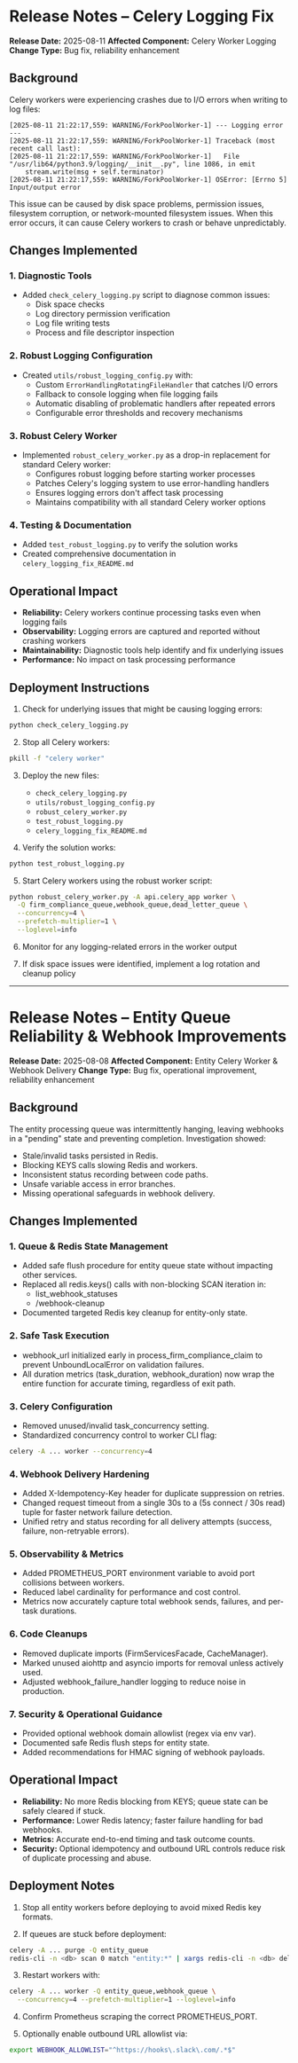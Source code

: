 # Release Notes – Celery Logging Fix

**Release Date:** 2025-08-11
**Affected Component:** Celery Worker Logging
**Change Type:** Bug fix, reliability enhancement

## Background

Celery workers were experiencing crashes due to I/O errors when writing to log files:

```
[2025-08-11 21:22:17,559: WARNING/ForkPoolWorker-1] --- Logging error ---
[2025-08-11 21:22:17,559: WARNING/ForkPoolWorker-1] Traceback (most recent call last):
[2025-08-11 21:22:17,559: WARNING/ForkPoolWorker-1]   File "/usr/lib64/python3.9/logging/__init__.py", line 1086, in emit
    stream.write(msg + self.terminator)
[2025-08-11 21:22:17,559: WARNING/ForkPoolWorker-1] OSError: [Errno 5] Input/output error
```

This issue can be caused by disk space problems, permission issues, filesystem corruption, or network-mounted filesystem issues. When this error occurs, it can cause Celery workers to crash or behave unpredictably.

## Changes Implemented

### 1. Diagnostic Tools

- Added `check_celery_logging.py` script to diagnose common issues:
  - Disk space checks
  - Log directory permission verification
  - Log file writing tests
  - Process and file descriptor inspection

### 2. Robust Logging Configuration

- Created `utils/robust_logging_config.py` with:
  - Custom `ErrorHandlingRotatingFileHandler` that catches I/O errors
  - Fallback to console logging when file logging fails
  - Automatic disabling of problematic handlers after repeated errors
  - Configurable error thresholds and recovery mechanisms

### 3. Robust Celery Worker

- Implemented `robust_celery_worker.py` as a drop-in replacement for standard Celery worker:
  - Configures robust logging before starting worker processes
  - Patches Celery's logging system to use error-handling handlers
  - Ensures logging errors don't affect task processing
  - Maintains compatibility with all standard Celery worker options

### 4. Testing & Documentation

- Added `test_robust_logging.py` to verify the solution works
- Created comprehensive documentation in `celery_logging_fix_README.md`

## Operational Impact

- **Reliability:** Celery workers continue processing tasks even when logging fails
- **Observability:** Logging errors are captured and reported without crashing workers
- **Maintainability:** Diagnostic tools help identify and fix underlying issues
- **Performance:** No impact on task processing performance

## Deployment Instructions

1. Check for underlying issues that might be causing logging errors:

```bash
python check_celery_logging.py
```

2. Stop all Celery workers:

```bash
pkill -f "celery worker"
```

3. Deploy the new files:
   - `check_celery_logging.py`
   - `utils/robust_logging_config.py`
   - `robust_celery_worker.py`
   - `test_robust_logging.py`
   - `celery_logging_fix_README.md`

4. Verify the solution works:

```bash
python test_robust_logging.py
```

5. Start Celery workers using the robust worker script:

```bash
python robust_celery_worker.py -A api.celery_app worker \
  -Q firm_compliance_queue,webhook_queue,dead_letter_queue \
  --concurrency=4 \
  --prefetch-multiplier=1 \
  --loglevel=info
```

6. Monitor for any logging-related errors in the worker output

7. If disk space issues were identified, implement a log rotation and cleanup policy

---

# Release Notes – Entity Queue Reliability & Webhook Improvements

**Release Date:** 2025-08-08
**Affected Component:** Entity Celery Worker & Webhook Delivery
**Change Type:** Bug fix, operational improvement, reliability enhancement

## Background

The entity processing queue was intermittently hanging, leaving webhooks in a "pending" state and preventing completion. Investigation showed:

- Stale/invalid tasks persisted in Redis.
- Blocking KEYS calls slowing Redis and workers.
- Inconsistent status recording between code paths.
- Unsafe variable access in error branches.
- Missing operational safeguards in webhook delivery.

## Changes Implemented

### 1. Queue & Redis State Management

- Added safe flush procedure for entity queue state without impacting other services.
- Replaced all redis.keys() calls with non-blocking SCAN iteration in:
  - list_webhook_statuses
  - /webhook-cleanup
- Documented targeted Redis key cleanup for entity-only state.

### 2. Safe Task Execution

- webhook_url initialized early in process_firm_compliance_claim to prevent UnboundLocalError on validation failures.
- All duration metrics (task_duration, webhook_duration) now wrap the entire function for accurate timing, regardless of exit path.

### 3. Celery Configuration

- Removed unused/invalid task_concurrency setting.
- Standardized concurrency control to worker CLI flag:

```bash
celery -A ... worker --concurrency=4
```

### 4. Webhook Delivery Hardening

- Added X-Idempotency-Key header for duplicate suppression on retries.
- Changed request timeout from a single 30s to a (5s connect / 30s read) tuple for faster network failure detection.
- Unified retry and status recording for all delivery attempts (success, failure, non-retryable errors).

### 5. Observability & Metrics

- Added PROMETHEUS_PORT environment variable to avoid port collisions between workers.
- Reduced label cardinality for performance and cost control.
- Metrics now accurately capture total webhook sends, failures, and per-task durations.

### 6. Code Cleanups

- Removed duplicate imports (FirmServicesFacade, CacheManager).
- Marked unused aiohttp and asyncio imports for removal unless actively used.
- Adjusted webhook_failure_handler logging to reduce noise in production.

### 7. Security & Operational Guidance

- Provided optional webhook domain allowlist (regex via env var).
- Documented safe Redis flush steps for entity state.
- Added recommendations for HMAC signing of webhook payloads.

## Operational Impact

- **Reliability:** No more Redis blocking from KEYS; queue state can be safely cleared if stuck.
- **Performance:** Lower Redis latency; faster failure handling for bad webhooks.
- **Metrics:** Accurate end-to-end timing and task outcome counts.
- **Security:** Optional idempotency and outbound URL controls reduce risk of duplicate processing and abuse.

## Deployment Notes

1. Stop all entity workers before deploying to avoid mixed Redis key formats.

2. If queues are stuck before deployment:

```bash
celery -A ... purge -Q entity_queue
redis-cli -n <db> scan 0 match "entity:*" | xargs redis-cli -n <db> del
```

3. Restart workers with:

```bash
celery -A ... worker -Q entity_queue,webhook_queue \
  --concurrency=4 --prefetch-multiplier=1 --loglevel=info
```

4. Confirm Prometheus scraping the correct PROMETHEUS_PORT.

5. Optionally enable outbound URL allowlist via:

```bash
export WEBHOOK_ALLOWLIST="^https://hooks\.slack\.com/.*$"